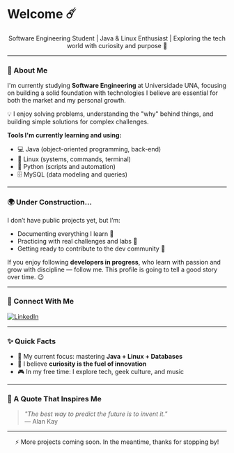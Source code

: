 

<!-- GitHub Profile README - Henrique Siqueira -->

<h1>Welcome ☄️</h1>

<p align="center">
Software Engineering Student | Java & Linux Enthusiast | Exploring the tech world with curiosity and purpose 🌱
</p>

---

### 🚀 About Me

I'm currently studying **Software Engineering** at Universidade UNA, focusing on building a solid foundation with technologies I believe are essential for both the market and my personal growth.

💡 I enjoy solving problems, understanding the "why" behind things, and building simple solutions for complex challenges.

**Tools I'm currently learning and using:**
- 💻 Java (object-oriented programming, back-end)
- 🐧 Linux (systems, commands, terminal)
- 🐍 Python (scripts and automation)
- 🗄️ MySQL (data modeling and queries)

---

### 🌍 Under Construction...

I don’t have public projects yet, but I’m:
- Documenting everything I learn 💬
- Practicing with real challenges and labs 🔬
- Getting ready to contribute to the dev community 🚧

If you enjoy following **developers in progress**, who learn with passion and grow with discipline — follow me. This profile is going to tell a good story over time. 😉

---

### 💼 Connect With Me

[![LinkedIn](https://img.shields.io/badge/-LinkedIn-0A66C2?style=for-the-badge&logo=linkedin&logoColor=white)](https://www.linkedin.com/in/henrique-augusto-siqueira/)

---

### ✨ Quick Facts

- 🎯 My current focus: mastering **Java + Linux + Databases**
- 🧠 I believe **curiosity is the fuel of innovation**
- 🎮 In my free time: I explore tech, geek culture, and music

---

### 📌 A Quote That Inspires Me

> *"The best way to predict the future is to invent it."*  
> — Alan Kay

---

<p align="center">⚡ More projects coming soon. In the meantime, thanks for stopping by!</p>
